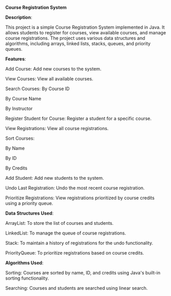 **Course Registration System**


**Description**:

This project is a simple Course Registration System implemented in Java. It allows students to register for courses, view available courses, and manage course registrations. The project uses various data structures and algorithms, including arrays, linked lists, stacks, queues, and priority queues.

**Features**:

Add Course: Add new courses to the system.

View Courses: View all available courses.

Search Courses:
By Course ID

By Course Name

By Instructor

Register Student for Course: Register a student for a specific course.

View Registrations: View all course registrations.

Sort Courses:

By Name

By ID

By Credits

Add Student: Add new students to the system.

Undo Last Registration: Undo the most recent course registration.

Prioritize Registrations: View registrations prioritized by course credits using a priority queue.


**Data Structures Used**:

ArrayList: To store the list of courses and students.

LinkedList: To manage the queue of course registrations.

Stack: To maintain a history of registrations for the undo functionality.

PriorityQueue: To prioritize registrations based on course credits.

**Algorithms Used**:

Sorting: Courses are sorted by name, ID, and credits using Java's built-in sorting functionality.

Searching: Courses and students are searched using linear search.
